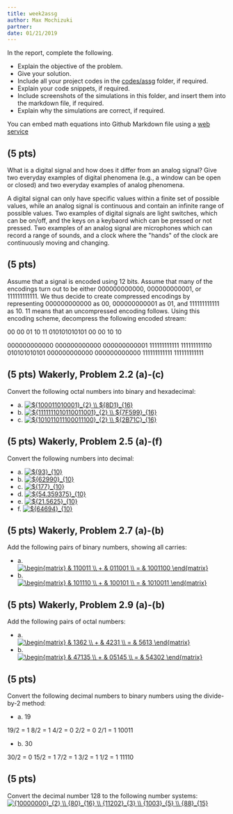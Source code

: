 ```yaml
---
title: week2assg
author: Max Mochizuki
partner:
date: 01/21/2019
---
```


In the report, complete the following.
- Explain the objective of the problem.
- Give your solution.
- Include all your project codes in the [codes/assg](../../codes/assg) folder,
  if required.
- Explain your code snippets, if required.
- Include screenshots of the simulations in this folder, and insert them into
  the markdown file, if required.
- Explain why the simulations are correct, if required.

You can embed math equations into Github Markdown file using a [web service](https://www.codecogs.com/latex/eqneditor.php)

## (5 pts)
What is a digital signal and how does it differ from an analog signal? Give two
everyday examples of digital phenomena (e.g., a window can be open or closed) and
two everyday examples of analog phenomena. 

A digital signal can only have specific values within a finite set of possible values, while 
an analog signal is continuous and contain an infinite range of possible values. Two examples 
of digital signals are light switches, which can be on/off, and the keys on a keybaord which 
can be pressed or not pressed. Two examples of an analog signal are microphones which can record 
a range of sounds, and a clock where the "hands" of the clock are continuously moving and changing.

## (5 pts)
Assume that a signal is encoded using 12 bits. Assume that many of the encodings
turn out to be either 000000000000, 000000000001, or 111111111111. We
thus decide to create compressed encodings by representing 000000000000 as
00, 000000000001 as 01, and 111111111111 as 10. 11 means that an
uncompressed encoding follows. Using this encoding scheme, decompress the following encoded stream:

00 00 01 10 11 010101010101 00 00 10 10

000000000000 000000000000 
000000000001 111111111111 
111111111110 010101010101
000000000000 000000000000
111111111111 111111111111

## (5 pts) Wakerly, Problem 2.2 (a)-(c)
Convert the following octal numbers into binary and hexadecimal:
- a. <a href="https://www.codecogs.com/eqnedit.php?latex=\inline&space;${100011010001}_{2}&space;\\&space;${8D1}_{16}" target="_blank"><img src="https://latex.codecogs.com/gif.latex?\inline&space;${100011010001}_{2}&space;\\&space;${8D1}_{16}" title="${100011010001}_{2} \\ ${8D1}_{16}" /></a>
- b. <a href="https://www.codecogs.com/eqnedit.php?latex=\inline&space;${1111111010110011001}_{2}&space;\\&space;${7F599}_{16}" target="_blank"><img src="https://latex.codecogs.com/gif.latex?\inline&space;${1111111010110011001}_{2}&space;\\&space;${7F599}_{16}" title="${1111111010110011001}_{2} \\ ${7F599}_{16}" /></a>
- c. <a href="https://www.codecogs.com/eqnedit.php?latex=\inline&space;${101011011100011100}_{2}&space;\\&space;${2B71C}_{16}" target="_blank"><img src="https://latex.codecogs.com/gif.latex?\inline&space;${101011011100011100}_{2}&space;\\&space;${2B71C}_{16}" title="${101011011100011100}_{2} \\ ${2B71C}_{16}" /></a>

## (5 pts) Wakerly, Problem 2.5 (a)-(f)
Convert the following numbers into decimal:
- a. <a href="https://www.codecogs.com/eqnedit.php?latex=\inline&space;${93}_{10}" target="_blank"><img src="https://latex.codecogs.com/gif.latex?\inline&space;${93}_{10}" title="${93}_{10}" /></a>
- b. <a href="https://www.codecogs.com/eqnedit.php?latex=\inline&space;${62990}_{10}" target="_blank"><img src="https://latex.codecogs.com/gif.latex?\inline&space;${62990}_{10}" title="${62990}_{10}" /></a>
- c. <a href="https://www.codecogs.com/eqnedit.php?latex=\inline&space;${177}_{10}" target="_blank"><img src="https://latex.codecogs.com/gif.latex?\inline&space;${177}_{10}" title="${177}_{10}" /></a>
- d. <a href="https://www.codecogs.com/eqnedit.php?latex=\inline&space;${54.359375}_{10}" target="_blank"><img src="https://latex.codecogs.com/gif.latex?\inline&space;${54.359375}_{10}" title="${54.359375}_{10}" /></a>
- e. <a href="https://www.codecogs.com/eqnedit.php?latex=\inline&space;${21.5625}_{10}" target="_blank"><img src="https://latex.codecogs.com/gif.latex?\inline&space;${21.5625}_{10}" title="${21.5625}_{10}" /></a>
- f. <a href="https://www.codecogs.com/eqnedit.php?latex=\inline&space;${64694}_{10}" target="_blank"><img src="https://latex.codecogs.com/gif.latex?\inline&space;${64694}_{10}" title="${64694}_{10}" /></a>

## (5 pts) Wakerly, Problem 2.7 (a)-(b)
Add the following pairs of binary numbers, showing all carries:
- a.  
<a href="https://www.codecogs.com/eqnedit.php?latex=\inline&space;\begin{matrix}&space;&&space;110011&space;\\&space;&plus;&space;&&space;011001&space;\\&space;=&space;&&space;1001100&space;\end{matrix}" target="_blank"><img src="https://latex.codecogs.com/gif.latex?\inline&space;\begin{matrix}&space;&&space;110011&space;\\&space;&plus;&space;&&space;011001&space;\\&space;=&space;&&space;1001100&space;\end{matrix}" title="\begin{matrix} & 110011 \\ + & 011001 \\ = & 1001100 \end{matrix}" /></a>
- b.  
<a href="https://www.codecogs.com/eqnedit.php?latex=\inline&space;\begin{matrix}&space;&&space;101110&space;\\&space;&plus;&space;&&space;100101&space;\\&space;=&space;&&space;1010011&space;\end{matrix}" target="_blank"><img src="https://latex.codecogs.com/gif.latex?\inline&space;\begin{matrix}&space;&&space;101110&space;\\&space;&plus;&space;&&space;100101&space;\\&space;=&space;&&space;1010011&space;\end{matrix}" title="\begin{matrix} & 101110 \\ + & 100101 \\ = & 1010011 \end{matrix}" /></a>

## (5 pts) Wakerly, Problem 2.9 (a)-(b)
Add the following pairs of octal numbers:
- a.  
<a href="https://www.codecogs.com/eqnedit.php?latex=\inline&space;\begin{matrix}&space;&&space;1362&space;\\&space;&plus;&space;&&space;4231&space;\\&space;=&space;&&space;5613&space;\end{matrix}" target="_blank"><img src="https://latex.codecogs.com/gif.latex?\inline&space;\begin{matrix}&space;&&space;1362&space;\\&space;&plus;&space;&&space;4231&space;\\&space;=&space;&&space;5613&space;\end{matrix}" title="\begin{matrix} & 1362 \\ + & 4231 \\ = & 5613 \end{matrix}" /></a>
- b.  
<a href="https://www.codecogs.com/eqnedit.php?latex=\inline&space;\begin{matrix}&space;&&space;47135&space;\\&space;&plus;&space;&&space;05145&space;\\&space;=&space;&&space;54302&space;\end{matrix}" target="_blank"><img src="https://latex.codecogs.com/gif.latex?\inline&space;\begin{matrix}&space;&&space;47135&space;\\&space;&plus;&space;&&space;05145&space;\\&space;=&space;&&space;54302&space;\end{matrix}" title="\begin{matrix} & 47135 \\ + & 05145 \\ = & 54302 \end{matrix}" /></a>

## (5 pts)
Convert the following decimal numbers to binary numbers using the divide-by-2
method:
- a. 19

19/2 = 1
8/2 = 1
4/2 = 0
2/2 = 0
2/1 = 1
10011

- b. 30

30/2 = 0
15/2 = 1
7/2 = 1
3/2 = 1
1/2 = 1
11110

## (5 pts)
Convert the decimal number 128 to the following number systems:
<a href="https://www.codecogs.com/eqnedit.php?latex=\inline&space;{10000000}_{2}&space;\\&space;{80}_{16}&space;\\&space;{11202}_{3}&space;\\&space;{1003}_{5}&space;\\&space;{88}_{15}" target="_blank"><img src="https://latex.codecogs.com/gif.latex?\inline&space;{10000000}_{2}&space;\\&space;{80}_{16}&space;\\&space;{11202}_{3}&space;\\&space;{1003}_{5}&space;\\&space;{88}_{15}" title="{10000000}_{2} \\ {80}_{16} \\ {11202}_{3} \\ {1003}_{5} \\ {88}_{15}" /></a>
